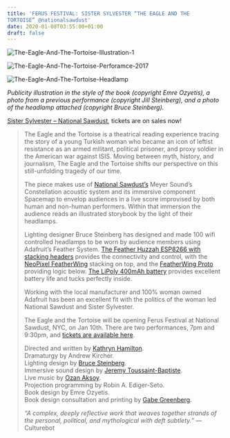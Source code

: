 ```yaml
---
title: 'FERUS FESTIVAL: SISTER SYLVESTER “THE EAGLE AND THE
TORTOISE” @nationalsawdust'
date: 2020-01-08T03:55:00+01:00
draft: false
---
```


![The-Eagle-And-The-Tortoise-Illustration-1](https://cdn-blog.adafruit.com/uploads/2020/01/the-eagle-and-the-tortoise-illustration-1.jpg)

![The-Eagle-And-The-Tortoise-Perforamce-2017](https://cdn-blog.adafruit.com/uploads/2020/01/the-eagle-and-the-tortoise-perforamce-2017.jpg)

![The-Eagle-And-The-Tortoise-Headlamp](https://cdn-blog.adafruit.com/uploads/2020/01/the-eagle-and-the-tortoise-headlamp.jpg)

_Publicity illustration in the style of the book (copyright Emre Ozyetis), a photo from a previous performance (copyright Jill Steinberg), and a photo of the headlamp attached (copyright Bruce Steinberg)._

[Sister Sylvester – National Sawdust](https://nationalsawdust.org/sister-sylvester), tickets are on sales now!

> The Eagle and the Tortoise is a theatrical reading experience tracing the story of a young Turkish woman who became an icon of leftist resistance as an armed militant, political prisoner, and proxy soldier in the American war against ISIS. Moving between myth, history, and journalism, The Eagle and the Tortoise shifts our perspective on this still-unfolding tragedy of our time.
> 
> The piece makes use of [National Sawdust’s](https://nationalsawdust.org/about-2-2/) Meyer Sound’s Constellation acoustic system and its immersive component Spacemap to envelop audiences in a live score improvised by both human and non-human performers. Within that immersion the audience reads an illustrated storybook by the light of their headlamps.
> 
> Lighting designer Bruce Steinberg has designed and made 100 wifi controlled headlamps to be worn by audience members using Adafruit’s Feather System. [The Feather Huzzah ESP8266 with stacking headers](https://www.adafruit.com/product/3213) provides the connectivity and control, with the [NeoPixel FeatherWing](https://www.adafruit.com/product/2945) stacking on top, and the [FeatherWing Proto](https://www.adafruit.com/product/2884) providing logic below. [The LiPoly 400mAh battery](https://www.adafruit.com/product/3898) provides excellent battery life and tucks perfectly inside.
> 
> Working with the local manufacturer and 100% woman owned Adafruit has been an excellent fit with the politics of the woman led National Sawdust and Sister Sylvester.
> 
> The Eagle and the Tortoise will be opening Ferus Festival at National Sawdust, NYC, on Jan 10th. There are two performances, 7pm and 9:30pm, and [tickets are available here](https://nationalsawdust.org/sister-sylvester).
> 
> Directed and written by [Kathryn Hamilton](https://sistersylvester.org/about).  
> Dramaturgy by Andrew Kircher.  
> Lighting design by [Bruce Steinberg](https://www.brucesteinbergld.com/about).  
> Immersive sound design by [Jeremy Toussaint-Baptiste](http://www.jeremytoussaintbaptiste.com/bio).  
> Live music by [Ozan Aksoy](https://ozanaksoymusic.com/bio).  
> Projection programming by Robin A. Ediger-Seto.  
> Book design by Emre Ozyetis.  
> Book design consultation and printing by [Gabe Greenberg](https://www.greenbergeditions.com/).
> 
> _“A complex, deeply reflective work that weaves together strands of the personal, political, and mythological with deft subtlety.”_ —Culturebot